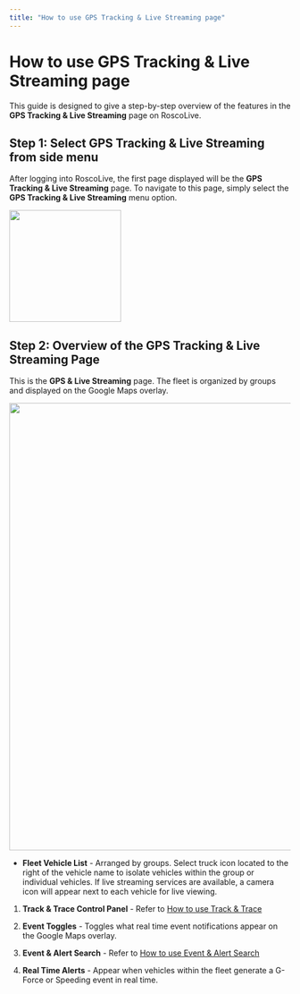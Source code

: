 ```yaml
---
title: "How to use GPS Tracking & Live Streaming page"
---
```

# How to use GPS Tracking & Live Streaming page

This guide is designed to give a step-by-step overview of the features in the **GPS Tracking & Live Streaming** page on RoscoLive.  
  

## Step 1: Select GPS Tracking & Live Streaming from side menu

After logging into RoscoLive, the first page displayed will be the **GPS Tracking & Live Streaming** page. To navigate to this page, simply select the **GPS Tracking & Live Streaming** menu option.  
  
<img src="/user/product/roscolive2.0/how_to_guide/gps_tracking/rlgps_ls.jpg" class="align-center" width="200" />  
  

## Step 2: Overview of the GPS Tracking & Live Streaming Page

This is the **GPS & Live Streaming** page. The fleet is organized by groups and displayed on the Google Maps overlay.  
  
<img src="/user/product/roscolive2.0/how_to_guide/gps_tracking/rlgps_ls_page_marked_out.jpg" class="align-center" width="800" />  
  
- **Fleet Vehicle List** - Arranged by groups. Select truck icon located to the right of the vehicle name to isolate vehicles within the group or individual vehicles. If live streaming services are available, a camera icon will appear next to each vehicle for live viewing.

1.  **Track & Trace Control Panel** - Refer to [How to use Track & Trace](/user/product/roscolive2.0/how_to_guide/gps_tracking/track_and_trace)
2.  **Event Toggles** - Toggles what real time event notifications appear on the Google Maps overlay.
3.  **Event & Alert Search** - Refer to [How to use Event & Alert Search](/user/product/roscolive2.0/how_to_guide/gps_tracking/event_and_alert_search)
4.  **Real Time Alerts** - Appear when vehicles within the fleet generate a G-Force or Speeding event in real time.
